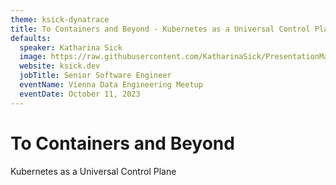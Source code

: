 ```yaml
---
theme: ksick-dynatrace
title: To Containers and Beyond - Kubernetes as a Universal Control Plane
defaults:
  speaker: Katharina Sick
  image: https://raw.githubusercontent.com/KatharinaSick/PresentationMaterials/main/About/Drawing.png
  website: ksick.dev
  jobTitle: Senior Software Engineer
  eventName: Vienna Data Engineering Meetup
  eventDate: October 11, 2023
---
```


# To Containers and Beyond

Kubernetes as a Universal Control Plane
